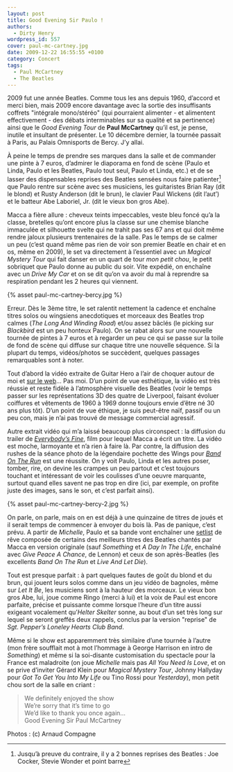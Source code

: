 ```yaml
---
layout: post
title: Good Evening Sir Paulo !
authors:
  - Dirty Henry
wordpress_id: 557
cover: paul-mc-cartney.jpg
date: 2009-12-22 16:55:55 +0100
category: Concert
tags:
  - Paul McCartney
  - The Beatles
---
```


2009 fut une année Beatles. Comme tous les ans depuis 1960, d’accord et merci
bien, mais 2009 encore davantage avec la sortie des insuffisants coffrets
"intégrale mono/stéréo" (qui pourraient alimenter - et alimentent
effectivement - des débats interminables sur sa qualité et sa pertinence) ainsi
que le _Good Evening Tour_ de **Paul McCartney** qu’il est, je pense, inutile et
insultant de présenter. Le 10 décembre dernier, la tournée passait à Paris, au
Palais Omnisports de Bercy. J’y allai.

À peine le temps de prendre ses marques dans la salle et de commander une pinte
à 7 euros, d’admirer le diaporama en fond de scène (Paulo et Linda, Paulo et les
Beatles, Paulo tout seul, Paulo et Linda, etc.) et de se lasser des dispensables
reprises des Beatles sensées nous faire patienter[^1] que Paulo rentre sur scène
avec ses musiciens, les guitaristes Brian Ray (dit le blond) et Rusty Anderson
(dit le brun), le clavier Paul Wickens (dit l’aut’) et le batteur Abe Laboriel,
Jr. (dit le vieux bon gros Abe).

Macca a fière allure : cheveux teints impeccables, veste bleu foncé qu’a la
classe, bretelles qu’ont encore plus la classe sur une chemise blanche immaculée
et silhouette svelte qui ne trahit pas ses 67 ans et qui doit même rendre jaloux
plusieurs trentenaires de la salle. Pas le temps de se calmer un peu (c’est
quand même pas rien de voir son premier Beatle en chair et en os, même en 2009),
le set va directement à l’essentiel avec un _Magical Mystery Tour_ qui fait
danser en un quart de tour _mon petit chou_, le petit sobriquet que Paulo donne
au public du soir. Vite expédié, on enchaîne avec un _Drive My Car_ et on se dit
qu’on va avoir du mal à reprendre sa respiration pendant les 2 heures qui
viennent.

{% asset paul-mc-cartney-bercy.jpg %}

Erreur. Dès le 3ème titre, le set ralentit nettement la cadence et enchaîne
titres solos ou wingsiens anecdotiques et morceaux des Beatles trop calmes (_The
Long And Winding Road_) et/ou assez bâclés (le picking sur _Blackbird_ est un
peu honteux Paulo). On se rabat alors sur une nouvelle tournée de pintes à 7
euros et à regarder un peu ce qui se passe sur la toile de fond de scène qui
diffuse sur chaque titre une nouvelle séquence. Si la plupart du temps,
vidéos/photos se succèdent, quelques passages remarquables sont à noter.

Tout d’abord la vidéo extraite de Guitar Hero a l’air de choquer autour de moi
et [sur le web][1]… Pas moi. D’un point de vue esthétique, la vidéo est très
réussie et reste fidèle à l’atmosphère visuelle des Beatles (voir le temps
passer sur les représentations 3D des quatre de Liverpool, faisant évoluer
coiffures et vêtements de 1960 à 1969 donne toujours envie d’être né 30 ans plus
tôt). D’un point de vue éthique, je suis peut-être naïf, passif ou un peu con,
mais je n’ai pas trouvé de message commercial agressif.

Autre extrait vidéo qui m’a laissé beaucoup plus circonspect : la diffusion du
trailer de [_Everybody’s Fine_][3], film pour lequel Macca a écrit un titre. La
vidéo est moche, larmoyante et n’a rien à faire là. Par contre, la diffusion des
rushes de la séance photo de la légendaire pochette des Wings pour [_Band On The
Run_][4] est une réussite. On y voit Paulo, Linda et les autres poser, tomber,
rire, on devine les crampes un peu partout et c’est toujours touchant et
intéressant de voir les coulisses d’une oeuvre marquante, surtout quand elles
savent ne pas trop en dire (ici, par exemple, on profite juste des images, sans
le son, et c’est parfait ainsi).

{% asset paul-mc-cartney-bercy-2.jpg %}

On parle, on parle, mais on en est déjà à une quinzaine de titres de joués et il
serait temps de commencer à envoyer du bois là. Pas de panique, c’est prévu. A
partir de _Michelle_, Paulo et sa bande vont enchaîner une [setlist][2] de rêve
composée de certains des meilleurs titres des Beatles chantés par Macca en
version originale (sauf _Something_ et _A Day In The Life_, enchaîné avec _Give
Peace A Chance_, de Lennon) et ceux de son après-Beatles (les excellents _Band
On The Run_ et _Live And Let Die_).

Tout est presque parfait : à part quelques fautes de goût du blond et du brun,
qui jouent leurs solos comme dans un jeu vidéo de bagnoles, même sur _Let It
Be_, les musiciens sont à la hauteur des morceaux. Le vieux bon gros Abe, lui,
joue comme Ringo (merci à lui) et la voix de Paul est encore parfaite, précise
et puissante comme lorsque l’heure d’un titre aussi exigeant vocalement
qu’_Helter Skelter_ sonne, au bout d’un set très long sur lequel se seront
greffés deux rappels, conclus par la version "reprise" de _Sgt. Pepper’s Loneley
Hearts Club Band_.

Même si le show est apparemment très similaire d’une tournée à l’autre (mon
frère soufflait mot à mot l’hommage à George Harrison en intro de _Something_)
et même si la soi-disante customisation du spectacle pour la France est
maladroite (on joue _Michelle_ mais pas _All You Need Is Love_, et on se prive
d’inviter Gérard Klein pour _Magical Mystery Tour_, Johnny Hallyday pour _Got To
Get You Into My Life_ ou Tino Rossi pour _Yesterday_), mon petit chou sort de la
salle en criant :

> We definitely enjoyed the show  
> We’re sorry that it’s time to go  
> We’d like to thank you once again…  
> Good Evening Sir Paul McCartney

Photos : (c) Arnaud Compagne

[1]:
  https://www.soul-kitchen.fr/9156-9156-photos-concert-paul-mc-cartney-enflamme-bercy
[2]:
  https://www.setlist.fm/setlist/paul-mccartney/2009/palais-omnisports-de-paris-bercy-paris-france-23d7148f.html
[3]: https://www.themoviedb.org/movie/26171-everybody-s-fine
[4]: https://album.link/fr/i/1443413822

[^1]:
    Jusqu’à preuve du contraire, il y a 2 bonnes reprises des Beatles : Joe
    Cocker, Stevie Wonder et point barre

